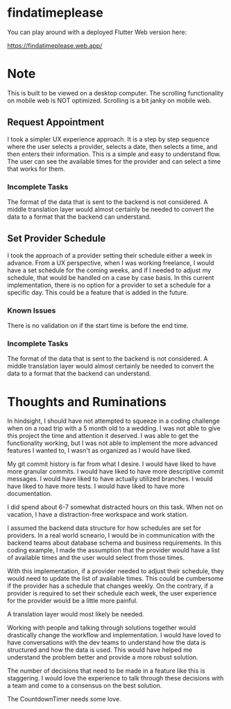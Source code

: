 # findatimeplease

You can play around with a deployed Flutter Web version here:

https://findatimeplease.web.app/

# Note

This is built to be viewed on a desktop computer. The scrolling functionality on mobile web is NOT optimized. Scrolling is a bit janky on mobile web.

## Request Appointment

I took a simpler UX experience approach. It is a step by step sequence where the user selects a provider, selects a date, then selects a time, and then enters their information. This is a simple and easy to understand flow. The user can see the available times for the provider and can select a time that works for them.

### Incomplete Tasks

The format of the data that is sent to the backend is not considered. A middle translation layer would almost certainly be needed to convert the data to a format that the backend can understand.

## Set Provider Schedule

I took the approach of a provider setting their schedule either a week in advance. From a UX perspective, when I was working freelance, I would have a set schedule for the coming weeks, and if I needed to adjust my schedule, that would be handled on a case by case basis. In this current implementation, there is no option for a provider to set a schedule for a specific day. This could be a feature that is added in the future.

### Known Issues

There is no validation on if the start time is before the end time.

### Incomplete Tasks

The format of the data that is sent to the backend is not considered. A middle translation layer would almost certainly be needed to convert the data to a format that the backend can understand.

# Thoughts and Ruminations

In hindsight, I should have not attempted to squeeze in a coding challenge when on a road trip with a 5 month old to a wedding. I was not able to give this project the time and attention it deserved. I was able to get the functionality working, but I was not able to implement the more advanced features I wanted to, I wasn't as organized as I would have liked.

My git commit history is far from what I desire. I would have liked to have more granular commits. I would have liked to have more descriptive commit messages. I would have liked to have actually utilized branches. I would have liked to have more tests. I would have liked to have more documentation.

I did spend about 6-7 somewhat distracted hours on this task. When not on vacation, I have a distraction-free workspace and work station.

I assumed the backend data structure for how schedules are set for providers. In a real world scneario, I would be in communication with the backend teams about database schema and business requirements. In this coding example, I made the assumption that the provider would have a list of available times and the user would select from those times.

With this implementation, if a provider needed to adjust their schedule, they would need to update the list of available times. This could be cumbersome if the provider has a schedule that changes weekly. On the contrary, if a provider is required to set their schedule each week, the user experience for the provider would be a little more painful.

A translation layer would most likely be needed.

Working with people and talking through solutions together would drastically change the workflow and implementation. I would have loved to have conversations with the dev teams to understand how the data is structured and how the data is used. This would have helped me understand the problem better and provide a more robust solution.

The number of decisions that need to be made in a feature like this is staggering. I would love the experience to talk through these decisions with a team and come to a consensus on the best solution.

The CountdownTimer needs some love.
